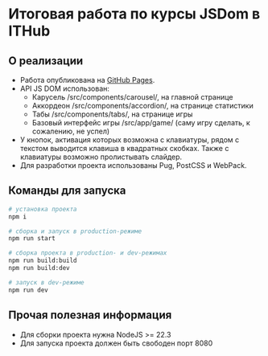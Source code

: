 # Итоговая работа по курсы JSDom в ITHub

## О реализации

- Работа опубликована на [GitHub Pages](https://alexey-ryabkov.github.io/ith-clicker-game/).
- API JS DOM использован:
  - Карусель /src/components/carousel/, на главной странице
  - Аккордеон /src/components/accordion/, на странице статистики
  - Табы /src/components/tabs/, на странице игры
  - Базовый интерфейс игры /src/app/game/ (саму игру сделать, к сожалению, не успел)
- У кнопок, активация которых возможна с клавиатуры, рядом с текстом выводится клавиша в квадратных скобках. Также с клавиатуры возможно пролистывать слайдер.
- Для разработки проекта использованы Pug, PostCSS и WebPack.

## Команды для запуска

```bash
# установка проекта
npm i

# сборка и запуск в production-режиме
npm run start 

# сборка проекта в production- и dev-режимах
npm run build:build
npm run build:dev 

# запуск в dev-режиме
npm run dev
```

## Прочая полезная информация

- Для сборки проекта нужна NodeJS >= 22.3
- Для запуска проекта должен быть свободен порт 8080
